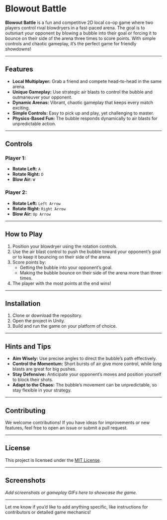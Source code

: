 # Blowout Battle

**Blowout Battle** is a fun and competitive 2D local co-op game where two players control rival blowdryers in a fast-paced arena. The goal is to outsmart your opponent by blowing a bubble into their goal or forcing it to bounce on their side of the arena three times to score points. With simple controls and chaotic gameplay, it’s the perfect game for friendly showdowns!

---

## Features

- **Local Multiplayer:** Grab a friend and compete head-to-head in the same arena.
- **Unique Gameplay:** Use strategic air blasts to control the bubble and outmaneuver your opponent.
- **Dynamic Arenas:** Vibrant, chaotic gameplay that keeps every match exciting.
- **Simple Controls:** Easy to pick up and play, yet challenging to master.
- **Physics-Based Fun:** The bubble responds dynamically to air blasts for unpredictable action.

---

## Controls

### Player 1:
- **Rotate Left:** `A`
- **Rotate Right:** `D`
- **Blow Air:** `W`

### Player 2:
- **Rotate Left:** `Left Arrow`
- **Rotate Right:** `Right Arrow`
- **Blow Air:** `Up Arrow`

---

## How to Play

1. Position your blowdryer using the rotation controls.
2. Use the air blast control to push the bubble toward your opponent’s goal or to keep it bouncing on their side of the arena.
3. Score points by:
   - Getting the bubble into your opponent’s goal.
   - Making the bubble bounce on their side of the arena more than three times.
4. The player with the most points at the end wins!

---

## Installation

1. Clone or download the repository.
2. Open the project in Unity.
3. Build and run the game on your platform of choice.

---

## Hints and Tips

- **Aim Wisely:** Use precise angles to direct the bubble’s path effectively.
- **Control the Momentum:** Short bursts of air give more control, while long blasts are great for big pushes.
- **Stay Defensive:** Anticipate your opponent’s moves and position yourself to block their shots.
- **Adapt to the Chaos:** The bubble’s movement can be unpredictable, so stay flexible in your strategy.

---

## Contributing

We welcome contributions! If you have ideas for improvements or new features, feel free to open an issue or submit a pull request.

---

## License

This project is licensed under the [MIT License](LICENSE).

---

## Screenshots

_Add screenshots or gameplay GIFs here to showcase the game._

---

Let me know if you’d like to add anything specific, like instructions for contributors or detailed game mechanics!
